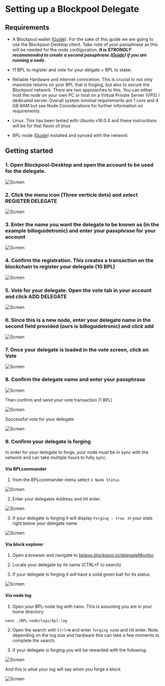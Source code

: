 # Setting up a Blockpool Delegate

## Requirements
- A Blockpool wallet ([Guide](../Installation/BPL-Desktop.md)). For the sake of this guide we are going to use the Blockpool-Desktop client. Take note of your passphrase as this will be needed for the node configuration.
**_It is STRONGLY recommended to create a second passphrase ([Guide](./2ndpassphrase.md)) if you are running a node._**

- 11 BPL to register and vote for your delgate + BPL to stake. 

- Reliable Hardware and internet conncetion. This is crucial to not only maximize returns on your BPL that is forging, but also to secure the Blockpool network.
There are two approaches to this. You can either host the node on your own PC or host on a Virtual Private Server (VPS) / dedicated server. Overall system minimal requirements
are 1 core and 4 GB RAM but see Node Considerations for further information on requirements

- Linux. This has been tested with Ubuntu v16.0.4 and these instructions will be for that flavor of linux

- BPL-node ([Guide](../Installation/BPL-Node.md)) installed and synced with the network 


## Getting started

### 1. Open Blockpool-Desktop and open the account to be used for the delegate.

![Screen](../Screens/u.del.wallet.JPG)

### 2. Click the menu icon (Three verticle dots) and select REGISTER DELEGATE

![Screen](../Screens/u.del.menu.JPG)

### 3. Enter the name you want the delegate to be known as (in the example billoguidetronic) and enter your passphrase for your account

![Screen](../Screens/u.del.regdel.JPG)

### 4. Confirm the registration. This creates a transaction on the blockchain to register your delegate (10 BPL)

![Screen](../Screens/u.del.confreg.JPG)

### 5. Vote for your delegate. Open the vote tab in your account and click ADD DELEGATE

![Screen](../Screens/u.del.adddel.JPG)

### 6. Since this is a new node, enter your delegate name in the second field provided (ours is billoguidetronic) and click add

![Screen](../Screens/u.del.adddinfo.JPG)

### 7. Once your delegate is loaded in the vote screen, click on Vote

![Screen](../Screens/u.del.delloaded.JPG)

### 8. Confirm the delegate name and enter your passphrase

![Screen](../Screens/u.del.voteinfo.JPG)

Then confirm and send your vote transaction (1 BPL)

![Screen](../Screens/u.del.voteconf.JPG)

Successful vote for your delegate

![Screen](../Screens/u.del.votesent.JPG)

### 9. Confirm your delegate is forging

In order for your delegate to forge, your node must be in sync with the network and can take multiple hours to fully sync.

#### Via BPLcommander

1. from the BPLcommander menu select ```S Node Status```

![Screen](../Screens/i.node.menu.JPG)

2. Enter your delegates Address and hit enter.

![Screen](../Screens/u.del.stat.JPG)

3. If your delegate is forging it will display ```Forging : true ``` in your stats right below your delegate name

![Screen](../Screens/u.del.forging.JPG)

#### Via block explorer

1. Open a browser and navigate to [bplexp.blockpool.io/delegateMonitor](http://bplexp.blockpool.io/delegateMonitor)

2. Locate your delegate by its name (CTRL+F to search)

3. If your delegate is forging it will have a solid green ball for its status

![Screen](../Screens/u.del.expl.JPG)

#### Via node log

1. Open your BPL-node log with nano. This is assuming you are in your home directory

```nano ./BPL-node/logs/bpl.log```

2. Open the search with ```Ctrl+W``` and enter ```forging node``` and hit enter. Note, depending on the log size and hardware this can take a few moments to complete the search.

3. If your delegate is forging you will be rewarded with the following:

![Screen](../Screens/u.del.log.JPG)

And this is what your log will say when you forge a block

![Screen](../Screens/u.del.forge.JPG)


